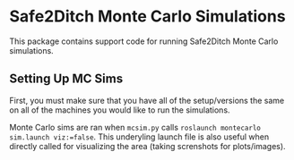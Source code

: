 Safe2Ditch Monte Carlo Simulations
==================================

This package contains support code for running Safe2Ditch Monte Carlo simulations.

## Setting Up MC Sims ##

First, you must make sure that you have all of the setup/versions the same on all of the machines you would like to run the simulations.

Monte Carlo sims are ran when `mcsim.py` calls `roslaunch montecarlo sim.launch viz:=false`. This underyling launch file is also useful when directly called for visualizing the area (taking screnshots for plots/images).